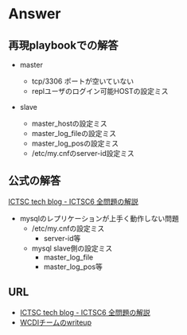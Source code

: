 # Answer

## 再現playbookでの解答

* master
  - tcp/3306 ポートが空いていない
  - replユーザのログイン可能HOSTの設定ミス

* slave
  - master_hostの設定ミス
  - master_log_fileの設定ミス
  - master_log_posの設定ミス
  - /etc/my.cnfのserver-id設定ミス

## 公式の解答

[ICTSC tech blog - ICTSC6 全問題の解説](http://icttoracon.net/tech-blog/2016/09/23/ictsc6-problems-explanation/)

* mysqlのレプリケーションが上手く動作しない問題
  - /etc/my.cnfの設定ミス
    + server-id等
  - mysql slave側の設定ミス
    + master_log_file
    + master_log_pos等

## URL

* [ICTSC tech blog - ICTSC6 全問題の解説](http://icttoracon.net/tech-blog/2016/09/23/ictsc6-problems-explanation/)
* [WCDIチームのwriteup](http://blog.hnron.net/entry/2016/09/06/220845)
